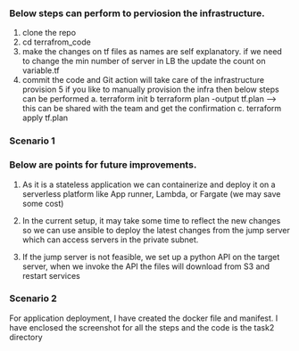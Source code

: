 
### Below steps can perform to perviosion the infrastructure. 

1. clone the repo 
2. cd terrafrom_code 
3. make the changes on tf files as names are self explanatory. if we need to change the min number of server in LB the update the count on variable.tf 
4. commit the code and Git action will take care of the infrastructure provision
5 if you like to manually provision the infra then below steps can be performed
   a. terraform init 
   b terraform plan -output tf.plan --> this can be shared with the team and get the confirmation
   c. terraform apply tf.plan

### Scenario 1

### Below are points for future improvements. 
1.	 As it is a stateless application we can containerize and deploy it on a serverless platform like App runner, Lambda, or Fargate (we may save some cost)

2.	In the current setup, it may take some time to reflect the new changes so we can use ansible to deploy the latest changes from the jump server which can access servers in the private subnet.

3.	If the jump server is not feasible, we set up a python API on the target server, when we invoke the API the files will download from S3 and restart services





### Scenario 2

For application deployment, I have created the docker file and manifest. I have enclosed the screenshot for all the steps and the code is the task2 directory 
